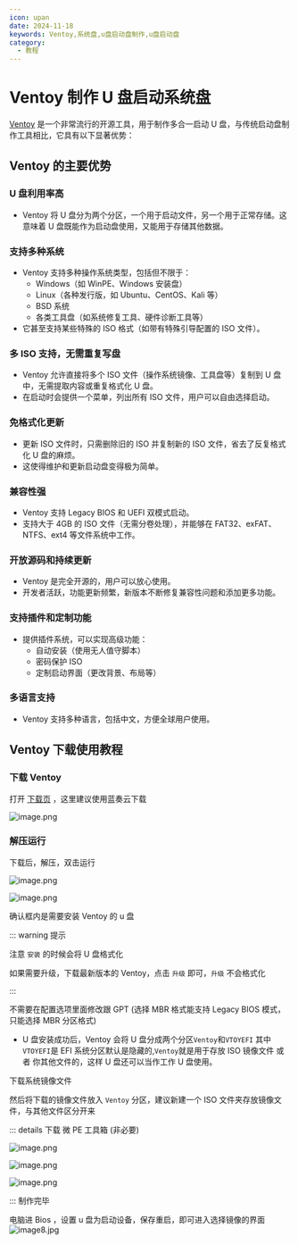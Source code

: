 ```yaml
---
icon: upan
date: 2024-11-18
keywords: Ventoy,系统盘,u盘启动盘制作,u盘启动盘
category:
  - 教程
---
```


# Ventoy 制作 U 盘启动系统盘

[Ventoy](https://www.ventoy.net/cn/index.html) 是一个非常流行的开源工具，用于制作多合一启动 U 盘，与传统启动盘制作工具相比，它具有以下显著优势：

## Ventoy 的主要优势

### **U 盘利用率高**

- Ventoy 将 U 盘分为两个分区，一个用于启动文件，另一个用于正常存储。这意味着 U 盘既能作为启动盘使用，又能用于存储其他数据。

### **支持多种系统**

- Ventoy 支持多种操作系统类型，包括但不限于：
  - Windows（如 WinPE、Windows 安装盘）
  - Linux（各种发行版，如 Ubuntu、CentOS、Kali 等）
  - BSD 系统
  - 各类工具盘（如系统修复工具、硬件诊断工具等）
- 它甚至支持某些特殊的 ISO 格式（如带有特殊引导配置的 ISO 文件）。

### **多 ISO 支持，无需重复写盘**

- Ventoy 允许直接将多个 ISO 文件（操作系统镜像、工具盘等）复制到 U 盘中，无需提取内容或重复格式化 U 盘。
- 在启动时会提供一个菜单，列出所有 ISO 文件，用户可以自由选择启动。

### **免格式化更新**

- 更新 ISO 文件时，只需删除旧的 ISO 并复制新的 ISO 文件，省去了反复格式化 U 盘的麻烦。
- 这使得维护和更新启动盘变得极为简单。

### **兼容性强**

- Ventoy 支持 Legacy BIOS 和 UEFI 双模式启动。
- 支持大于 4GB 的 ISO 文件（无需分卷处理），并能够在 FAT32、exFAT、NTFS、ext4 等文件系统中工作。

### **开放源码和持续更新**

- Ventoy 是完全开源的，用户可以放心使用。
- 开发者活跃，功能更新频繁，新版本不断修复兼容性问题和添加更多功能。

### **支持插件和定制功能**

- 提供插件系统，可以实现高级功能：
  - 自动安装（使用无人值守脚本）
  - 密码保护 ISO
  - 定制启动界面（更改背景、布局等）

### **多语言支持**

- Ventoy 支持多种语言，包括中文，方便全球用户使用。

## Ventoy 下载使用教程

### 下载 Ventoy

打开 [下载页](https://www.ventoy.net/cn/download.html) ，这里建议使用蓝奏云下载

![image.png](/assets/image/2024/other/ventoyInstall-1118/image.png)

### 解压运行

下载后，解压，双击运行

![image.png](/assets/image/2024/other/ventoyInstall-1118/e1e89b29-7bae-4c8f-8b00-0e328f57b4be.png)

![image.png](/assets/image/2024/other/ventoyInstall-1118/image1.png)

确认框内是需要安装 Ventoy 的 u 盘

::: warning 提示

注意 `安装` 的时候会将 U 盘格式化

如果需要升级，下载最新版本的 Ventoy，点击 `升级` 即可，`升级` 不会格式化

:::

不需要在配置选项里面修改跟 GPT (选择 MBR 格式能支持 Legacy BIOS 模式，只能选择 MBR 分区格式)

- U 盘安装成功后，Ventoy 会将 U 盘分成两个分区`Ventoy`和`VTOYEFI`
  其中`VTOYEFI`是 EFI 系统分区默认是隐藏的,`Ventoy`就是用于存放 ISO 镜像文件 或者 你其他文件的，这样 U 盘还可以当作工作 U 盘使用。

下载系统镜像文件

然后将下载的镜像文件放入 `Ventoy` 分区，建议新建一个 ISO 文件夹存放镜像文件，与其他文件区分开来

::: details 下载 微 PE 工具箱 (非必要)

![image.png](/assets/image/2024/other/ventoyInstall-1118/image2.png)

![image.png](/assets/image/2024/other/ventoyInstall-1118/image3.png)

![image.png](/assets/image/2024/other/ventoyInstall-1118/image4.png)

:::
制作完毕

电脑进 Bios ，设置 u 盘为启动设备，保存重启，即可进入选择镜像的界面
![image8.jpg](/assets/image/2024/other/ventoyInstall-1118/image8.png)
